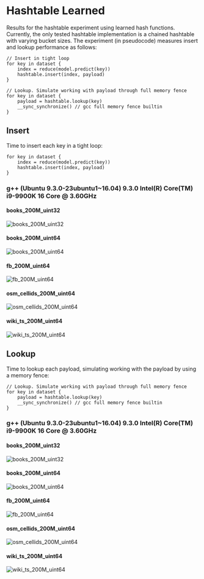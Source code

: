 # Hashtable Learned

Results for the hashtable experiment using learned hash functions. Currently, the only tested hashtable implementation
is a chained hashtable with varying bucket sizes. The experiment (in pseudocode) measures insert and lookup performance
as follows:

```
// Insert in tight loop
for key in dataset {
    index = reduce(model.predict(key))
    hashtable.insert(index, payload)
}

// Lookup. Simulate working with payload through full memory fence
for key in dataset {
    payload = hashtable.lookup(key)
    __sync_synchronize() // gcc full memory fence builtin
}
```

## Insert

Time to insert each key in a tight loop:

```
for key in dataset {
    index = reduce(model.predict(key))
    hashtable.insert(index, payload)
}
```

### g++ (Ubuntu 9.3.0-23ubuntu1~16.04) 9.3.0 Intel(R) Core(TM) i9-9900K 16 Core @ 3.60GHz

#### books_200M_uint32

![books_200M_uint32](https://github.com/andreaskipf/hashing/blob/main/results/hashtable_learned/graphs/insert_books_200M_uint32_g++.png)

#### books_200M_uint64

![books_200M_uint64](https://github.com/andreaskipf/hashing/blob/main/results/hashtable_learned/graphs/insert_books_200M_uint64_g++.png)

#### fb_200M_uint64

![fb_200M_uint64](https://github.com/andreaskipf/hashing/blob/main/results/hashtable_learned/graphs/insert_fb_200M_uint64_g++.png)

#### osm_cellids_200M_uint64

![osm_cellids_200M_uint64](https://github.com/andreaskipf/hashing/blob/main/results/hashtable_learned/graphs/insert_osm_cellids_200M_uint64_g++.png)

#### wiki_ts_200M_uint64

![wiki_ts_200M_uint64](https://github.com/andreaskipf/hashing/blob/main/results/hashtable_learned/graphs/insert_wiki_ts_200M_uint64_g++.png)

## Lookup

Time to lookup each payload, simulating working with the payload by using a memory fence:

```
// Lookup. Simulate working with payload through full memory fence
for key in dataset {
    payload = hashtable.lookup(key)
    __sync_synchronize() // gcc full memory fence builtin
}
```

### g++ (Ubuntu 9.3.0-23ubuntu1~16.04) 9.3.0 Intel(R) Core(TM) i9-9900K 16 Core @ 3.60GHz

#### books_200M_uint32

![books_200M_uint32](https://github.com/andreaskipf/hashing/blob/main/results/hashtable_learned/graphs/lookup_books_200M_uint32_g++.png)

#### books_200M_uint64

![books_200M_uint64](https://github.com/andreaskipf/hashing/blob/main/results/hashtable_learned/graphs/lookup_books_200M_uint64_g++.png)

#### fb_200M_uint64

![fb_200M_uint64](https://github.com/andreaskipf/hashing/blob/main/results/hashtable_learned/graphs/lookup_fb_200M_uint64_g++.png)

#### osm_cellids_200M_uint64

![osm_cellids_200M_uint64](https://github.com/andreaskipf/hashing/blob/main/results/hashtable_learned/graphs/lookup_osm_cellids_200M_uint64_g++.png)

#### wiki_ts_200M_uint64

![wiki_ts_200M_uint64](https://github.com/andreaskipf/hashing/blob/main/results/hashtable_learned/graphs/lookup_wiki_ts_200M_uint64_g++.png)
